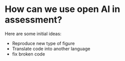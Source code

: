 # How can we use open AI in assessment?

Here are some initial ideas:

- Reproduce new type of figure
- Translate code into another language
- fix broken code


